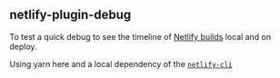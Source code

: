 ## netlify-plugin-debug

To test a quick debug to see the timeline of [Netlify builds][build] local and on deploy.

Using yarn here and a local dependency of the [`netlify-cli`][cli]

[cli]: https://github.com/netlify/cli
[build]: https://github.com/netlify/build
